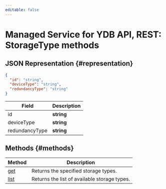 ```yaml
---
editable: false
---
```


# Managed Service for YDB API, REST: StorageType methods

## JSON Representation {#representation}
```json 
{
  "id": "string",
  "deviceType": "string",
  "redundancyType": "string"
}
```
 
Field | Description
--- | ---
id | **string**
deviceType | **string**
redundancyType | **string**

## Methods {#methods}
Method | Description
--- | ---
[get](get.md) | Returns the specified storage types.
[list](list.md) | Returns the list of available storage types.